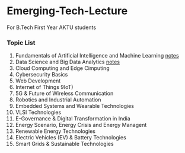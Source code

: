# Emerging-Tech-Lecture
For B.Tech First Year AKTU students
### Topic List
1. Fundamentals of Artificial Intelligence and Machine Learning [notes](https://github.com/SaketJNU/Emerging-Tech-Lecture/blob/main/notes/Fundamental%20of%20AI%20and%20ML.pdf)
2. Data Science and Big Data Analytics [notes](https://github.com/SaketJNU/Emerging-Tech-Lecture/blob/main/notes/Data%20Science%20and%20Big%20Data%20Analytics.pdf)
3. Cloud Computing and Edge Cimputing
4. Cybersecurity Basics
5. Web Development
6. Internet of Things 9IoT)
7. 5G & Future of Wireless Communication
8. Robotics and Industrial Automation
9. Embedded Systems and Wearable Technologies
10. VLSI Technologies
11. E-Governance & Digital Transformation in India
12. Energy Scenario, Energy Crisis and Energy Managent
13. Renewable Energy Technologies
14. Electric Vehicles (EV) & Battery Technologies
15. Smart Grids & Sustainable Technologies